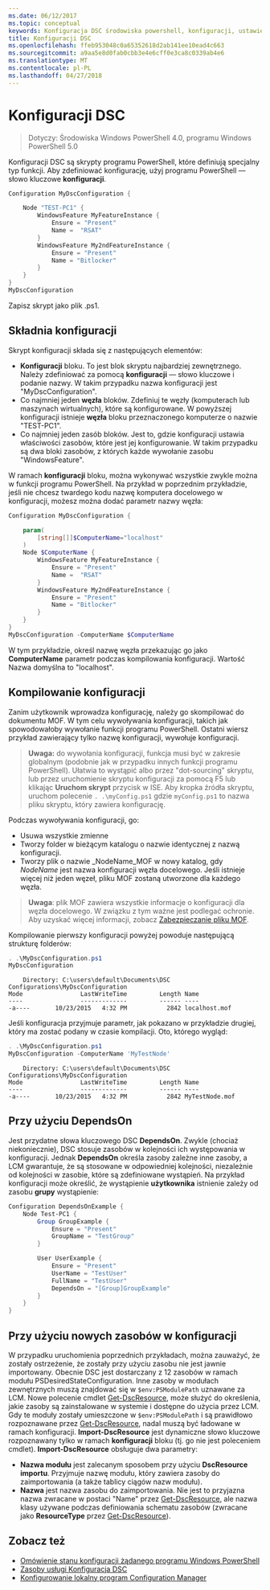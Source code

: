 ```yaml
---
ms.date: 06/12/2017
ms.topic: conceptual
keywords: Konfiguracja DSC środowiska powershell, konfiguracji, ustawienia
title: Konfiguracji DSC
ms.openlocfilehash: ffeb953048c0a65352618d2ab141ee10ead4c663
ms.sourcegitcommit: a9aa5e8d0fab0cbb3e4e6cff0e3ca8c0339ab4e6
ms.translationtype: MT
ms.contentlocale: pl-PL
ms.lasthandoff: 04/27/2018
---
```

# <a name="dsc-configurations"></a>Konfiguracji DSC

>Dotyczy: Środowiska Windows PowerShell 4.0, programu Windows PowerShell 5.0

Konfiguracji DSC są skrypty programu PowerShell, które definiują specjalny typ funkcji.
Aby zdefiniować konfigurację, użyj programu PowerShell — słowo kluczowe **konfiguracji**.

```powershell
Configuration MyDscConfiguration {

    Node "TEST-PC1" {
        WindowsFeature MyFeatureInstance {
            Ensure = "Present"
            Name =  "RSAT"
        }
        WindowsFeature My2ndFeatureInstance {
            Ensure = "Present"
            Name = "Bitlocker"
        }
    }
}
MyDscConfiguration

```

Zapisz skrypt jako plik .ps1.

## <a name="configuration-syntax"></a>Składnia konfiguracji

Skrypt konfiguracji składa się z następujących elementów:

- **Konfiguracji** bloku. To jest blok skryptu najbardziej zewnętrznego. Należy zdefiniować za pomocą **konfiguracji** — słowo kluczowe i podanie nazwy. W takim przypadku nazwa konfiguracji jest "MyDscConfiguration".
- Co najmniej jeden **węzła** bloków. Zdefiniuj te węzły (komputerach lub maszynach wirtualnych), które są konfigurowane. W powyższej konfiguracji istnieje **węzła** bloku przeznaczonego komputerze o nazwie "TEST-PC1".
- Co najmniej jeden zasób bloków. Jest to, gdzie konfiguracji ustawia właściwości zasobów, które jest jej konfigurowanie. W takim przypadku są dwa bloki zasobów, z których każde wywołanie zasobu "WindowsFeature".

W ramach **konfiguracji** bloku, można wykonywać wszystkie zwykle można w funkcji programu PowerShell. Na przykład w poprzednim przykładzie, jeśli nie chcesz twardego kodu nazwę komputera docelowego w konfiguracji, możesz można dodać parametr nazwy węzła:

```powershell
Configuration MyDscConfiguration {

    param(
        [string[]]$ComputerName="localhost"
    )
    Node $ComputerName {
        WindowsFeature MyFeatureInstance {
            Ensure = "Present"
            Name =  "RSAT"
        }
        WindowsFeature My2ndFeatureInstance {
            Ensure = "Present"
            Name = "Bitlocker"
        }
    }
}
MyDscConfiguration -ComputerName $ComputerName

```

W tym przykładzie, określ nazwę węzła przekazując go jako **ComputerName** parametr podczas kompilowania konfiguracji. Wartość Nazwa domyślna to "localhost".

## <a name="compiling-the-configuration"></a>Kompilowanie konfiguracji

Zanim użytkownik wprowadza konfigurację, należy go skompilować do dokumentu MOF.
W tym celu wywoływania konfiguracji, takich jak spowodowałoby wywołanie funkcji programu PowerShell.
Ostatni wiersz przykład zawierający tylko nazwę konfiguracji, wywołuje konfiguracji.

>**Uwaga:** do wywołania konfiguracji, funkcja musi być w zakresie globalnym (podobnie jak w przypadku innych funkcji programu PowerShell).
>Ułatwia to wystąpić albo przez "dot-sourcing" skryptu, lub przez uruchomienie skryptu konfiguracji za pomocą F5 lub klikając **Uruchom skrypt** przycisk w ISE.
>Aby kropka źródła skryptu, uruchom polecenie `. .\myConfig.ps1` gdzie `myConfig.ps1` to nazwa pliku skryptu, który zawiera konfigurację.

Podczas wywoływania konfiguracji, go:

- Usuwa wszystkie zmienne
- Tworzy folder w bieżącym katalogu o nazwie identycznej z nazwą konfiguracji.
- Tworzy plik o nazwie _NodeName_MOF w nowy katalog, gdy _NodeName_ jest nazwa konfiguracji węzła docelowego.
    Jeśli istnieje więcej niż jeden węzeł, pliku MOF zostaną utworzone dla każdego węzła.

>**Uwaga**: plik MOF zawiera wszystkie informacje o konfiguracji dla węzła docelowego. W związku z tym ważne jest podlegać ochronie.
>Aby uzyskać więcej informacji, zobacz [Zabezpieczanie pliku MOF](secureMOF.md).

Kompilowanie pierwszy konfiguracji powyżej powoduje następującą strukturę folderów:

```powershell
. .\MyDscConfiguration.ps1
MyDscConfiguration
```

```
    Directory: C:\users\default\Documents\DSC Configurations\MyDscConfiguration
Mode                LastWriteTime         Length Name
----                -------------         ------ ----
-a----       10/23/2015   4:32 PM           2842 localhost.mof
```

Jeśli konfiguracja przyjmuje parametr, jak pokazano w przykładzie drugiej, który ma zostać podany w czasie kompilacji. Oto, którego wygląd:

```powershell
. .\MyDscConfiguration.ps1
MyDscConfiguration -ComputerName 'MyTestNode'
```

```
    Directory: C:\users\default\Documents\DSC Configurations\MyDscConfiguration
Mode                LastWriteTime         Length Name
----                -------------         ------ ----
-a----       10/23/2015   4:32 PM           2842 MyTestNode.mof
```

## <a name="using-dependson"></a>Przy użyciu DependsOn

Jest przydatne słowa kluczowego DSC **DependsOn**. Zwykle (chociaż niekoniecznie), DSC stosuje zasobów w kolejności ich występowania w konfiguracji.
Jednak **DependsOn** określa zasoby zależne inne zasoby, a LCM gwarantuje, że są stosowane w odpowiedniej kolejności, niezależnie od kolejności w zasobie, które są zdefiniowane wystąpień.
Na przykład konfiguracji może określić, że wystąpienie **użytkownika** istnienie zależy od zasobu **grupy** wystąpienie:

```powershell
Configuration DependsOnExample {
    Node Test-PC1 {
        Group GroupExample {
            Ensure = "Present"
            GroupName = "TestGroup"
        }

        User UserExample {
            Ensure = "Present"
            UserName = "TestUser"
            FullName = "TestUser"
            DependsOn = "[Group]GroupExample"
        }
    }
}

```

## <a name="using-new-resources-in-your-configuration"></a>Przy użyciu nowych zasobów w konfiguracji

W przypadku uruchomienia poprzednich przykładach, można zauważyć, że zostały ostrzeżenie, że zostały przy użyciu zasobu nie jest jawnie importowany.
Obecnie DSC jest dostarczany z 12 zasobów w ramach modułu PSDesiredStateConfiguration.
Inne zasoby w modułach zewnętrznych muszą znajdować się w `$env:PSModulePath` uznawane za LCM.
Nowe polecenie cmdlet [Get-DscResource](https://technet.microsoft.com/library/dn521625.aspx), może służyć do określenia, jakie zasoby są zainstalowane w systemie i dostępne do użycia przez LCM.
Gdy te moduły zostały umieszczone w `$env:PSModulePath` i są prawidłowo rozpoznawane przez [Get-DscResource](https://technet.microsoft.com/library/dn521625.aspx), nadal muszą być ładowane w ramach konfiguracji.
**Import-DscResource** jest dynamiczne słowo kluczowe rozpoznawany tylko w ramach **konfiguracji** bloku (tj. go nie jest poleceniem cmdlet).
**Import-DscResource** obsługuje dwa parametry:
- **Nazwa modułu** jest zalecanym sposobem przy użyciu **DscResource importu**. Przyjmuje nazwę modułu, który zawiera zasoby do zaimportowania (a także tablicy ciągów nazw modułu).
- **Nazwa** jest nazwa zasobu do zaimportowania. Nie jest to przyjazna nazwa zwracane w postaci "Name" przez [Get-DscResource](https://technet.microsoft.com/library/dn521625.aspx), ale nazwa klasy używane podczas definiowania schematu zasobów (zwracane jako **ResourceType** przez [Get-DscResource](https://technet.microsoft.com/library/dn521625.aspx)).

## <a name="see-also"></a>Zobacz też
* [Omówienie stanu konfiguracji żądanego programu Windows PowerShell](overview.md)
* [Zasoby usługi Konfiguracja DSC](resources.md)
* [Konfigurowanie lokalny program Configuration Manager](metaConfig.md)
